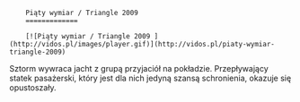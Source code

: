 
        Piąty wymiar / Triangle 2009 
        =============
        
        [![Piąty wymiar / Triangle 2009 ](http://vidos.pl/images/player.gif)](http://vidos.pl/piaty-wymiar-triangle-2009)
        
        
 Sztorm wywraca jacht z grupą przyjaciół na pokładzie. Przepływający statek pasażerski, który jest dla nich jedyną szansą schronienia, okazuje się opustoszały.
    